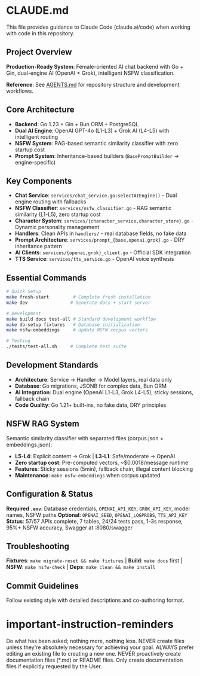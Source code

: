 # CLAUDE.md

This file provides guidance to Claude Code (claude.ai/code) when working with code in this repository.

## Project Overview
**Production-Ready System**: Female-oriented AI chat backend with Go + Gin, dual-engine AI (OpenAI + Grok), intelligent NSFW classification.

**Reference**: See [AGENTS.md](./AGENTS.md) for repository structure and development workflows.

## Core Architecture
- **Backend**: Go 1.23 + Gin + Bun ORM + PostgreSQL
- **Dual AI Engine**: OpenAI GPT-4o (L1-L3) + Grok AI (L4-L5) with intelligent routing
- **NSFW System**: RAG-based semantic similarity classifier with zero startup cost
- **Prompt System**: Inheritance-based builders (`BasePromptBuilder` → engine-specific)

## Key Components
- **Chat Service**: `services/chat_service.go:selectAIEngine()` - Dual engine routing with fallbacks
- **NSFW Classifier**: `services/nsfw_classifier.go` - RAG semantic similarity (L1-L5), zero startup cost
- **Character System**: `services/{character_service,character_store}.go` - Dynamic personality management
- **Handlers**: Clean APIs in `handlers/` - real database fields, no fake data
- **Prompt Architecture**: `services/prompt_{base,openai,grok}.go` - DRY inheritance pattern
- **AI Clients**: `services/{openai,grok}_client.go` - Official SDK integration
- **TTS Service**: `services/tts_service.go` - OpenAI voice synthesis

## Essential Commands
```bash
# Quick Setup
make fresh-start         # Complete fresh installation
make dev                # Generate docs + start server

# Development
make build docs test-all # Standard development workflow
make db-setup fixtures   # Database initialization
make nsfw-embeddings     # Update NSFW corpus vectors

# Testing
./tests/test-all.sh     # Complete test suite
```

## Development Standards
- **Architecture**: Service → Handler → Model layers, real data only
- **Database**: Go migrations, JSONB for complex data, Bun ORM
- **AI Integration**: Dual engine (OpenAI L1-L3, Grok L4-L5), sticky sessions, fallback chain
- **Code Quality**: Go 1.21+ built-ins, no fake data, DRY principles

## NSFW RAG System
Semantic similarity classifier with separated files (corpus.json + embeddings.json):
- **L5-L4**: Explicit content → Grok | **L3-L1**: Safe/moderate → OpenAI
- **Zero startup cost**: Pre-computed vectors, ~$0.0018/message runtime
- **Features**: Sticky sessions (5min), fallback chain, illegal content blocking
- **Maintenance**: `make nsfw-embeddings` when corpus updated

## Configuration & Status
**Required `.env`**: Database credentials, `OPENAI_API_KEY`, `GROK_API_KEY`, model names, NSFW paths
**Optional**: `OPENAI_SEED`, `OPENAI_LOGPROBS`, `TTS_API_KEY`
**Status**: 57/57 APIs complete, 7 tables, 24/24 tests pass, 1-3s response, 95%+ NSFW accuracy, Swagger at :8080/swagger

## Troubleshooting
**Fixtures**: `make migrate-reset && make fixtures` | **Build**: `make docs` first | **NSFW**: `make nsfw-check` | **Deps**: `make clean && make install`

## Commit Guidelines
Follow existing style with detailed descriptions and co-authoring format.

# important-instruction-reminders
Do what has been asked; nothing more, nothing less.
NEVER create files unless they're absolutely necessary for achieving your goal.
ALWAYS prefer editing an existing file to creating a new one.
NEVER proactively create documentation files (*.md) or README files. Only create documentation files if explicitly requested by the User.